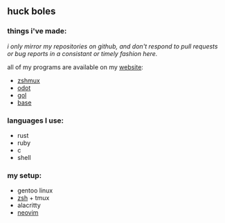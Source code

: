 ## huck boles

### things i've made:
*i only mirror my repositories on github, and don't respond to pull requests or bug reports in a consistant or timely fashion here.*

all of my programs are available on my [website](https://huck.website/code):
- [zshmux](https://huck.website/code/zshmux)
- [odot](https://huck.website/code/odot)
- [gol](https://huck.website/code/gol)
- [base](https://huck.website/code/base)

### languages I use:
- rust
- ruby
- c
- shell

### my setup:
- gentoo linux
- [zsh](https://git.huck.website/zsh.git) + tmux
- alacritty
- [neovim](https://git.huck.website/nvim.git)
